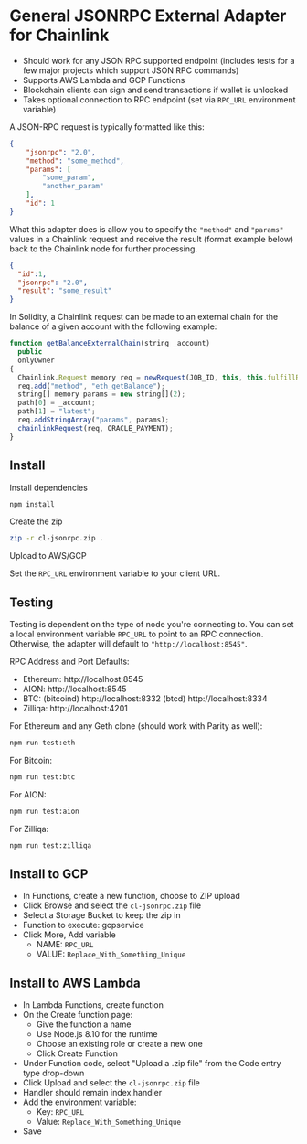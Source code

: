 # General JSONRPC External Adapter for Chainlink

- Should work for any JSON RPC supported endpoint (includes tests for a few major projects which support JSON RPC commands)
- Supports AWS Lambda and GCP Functions
- Blockchain clients can sign and send transactions if wallet is unlocked
- Takes optional connection to RPC endpoint (set via `RPC_URL` environment variable)

A JSON-RPC request is typically formatted like this:

```JSON
{
	"jsonrpc": "2.0",
	"method": "some_method",
	"params": [
		"some_param",
		"another_param"
	],
	"id": 1
}
```

What this adapter does is allow you to specify the `"method"` and `"params"` values in a Chainlink request and receive the result (format example below) back to the Chainlink node for further processing.

```JSON
{
  "id":1,
  "jsonrpc": "2.0",
  "result": "some_result"
}
```

In Solidity, a Chainlink request can be made to an external chain for the balance of a given account with the following example:

```javascript
function getBalanceExternalChain(string _account)
  public
  onlyOwner
{
  Chainlink.Request memory req = newRequest(JOB_ID, this, this.fulfillRPCCall.selector);
  req.add("method", "eth_getBalance");
  string[] memory params = new string[](2);
  path[0] = _account;
  path[1] = "latest";
  req.addStringArray("params", params);
  chainlinkRequest(req, ORACLE_PAYMENT);
}
```

## Install

Install dependencies

```bash
npm install
```

Create the zip

```bash
zip -r cl-jsonrpc.zip .
```

Upload to AWS/GCP

Set the `RPC_URL` environment variable to your client URL.

## Testing

Testing is dependent on the type of node you're connecting to. You can set a local environment variable `RPC_URL` to point to an RPC connection. Otherwise, the adapter will default to `"http://localhost:8545"`.

RPC Address and Port Defaults:
- Ethereum: http://localhost:8545
- AION: http://localhost:8545
- BTC: (bitcoind) http://localhost:8332 (btcd) http://localhost:8334
- Zilliqa: http://localhost:4201

For Ethereum and any Geth clone (should work with Parity as well):

```bash
npm run test:eth
```

For Bitcoin:

```bash
npm run test:btc
```

For AION:

```bash
npm run test:aion
```

For Zilliqa:

```bash
npm run test:zilliqa
```

## Install to GCP

- In Functions, create a new function, choose to ZIP upload
- Click Browse and select the `cl-jsonrpc.zip` file
- Select a Storage Bucket to keep the zip in
- Function to execute: gcpservice
- Click More, Add variable
  - NAME: `RPC_URL`
  - VALUE: `Replace_With_Something_Unique`

## Install to AWS Lambda

- In Lambda Functions, create function
- On the Create function page:
  - Give the function a name
  - Use Node.js 8.10 for the runtime
  - Choose an existing role or create a new one
  - Click Create Function
- Under Function code, select "Upload a .zip file" from the Code entry type drop-down
- Click Upload and select the `cl-jsonrpc.zip` file
- Handler should remain index.handler
- Add the environment variable:
  - Key: `RPC_URL`
  - Value: `Replace_With_Something_Unique`
- Save
